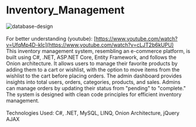 # Inventory_Management
![database-design](https://github.com/user-attachments/assets/e8c224f0-3aaa-471f-a888-9eddc05778c2)<br><br>
For better understanding (youtube): [https://www.youtube.com/watch?v=UfqMp4D-kIc](https://www.youtube.com/watch?v=cLJT2b6kUPU) <br>
This inventory management system, resembling an e-commerce platform, is built using C#, .NET, ASP.NET Core, Entity Framework, and follows the Onion architecture. It allows users to manage their favorite products by adding them to a cart or wishlist, with the option to move items from the wishlist to the cart before placing orders. The admin dashboard provides insights into total users, orders, categories, products, and sales. Admins can manage orders by updating their status from "pending" to "complete." The system is designed with clean code principles for efficient inventory management.
<br>
<br>Technologies Used: C#, .NET, MySQL, LINQ, Onion Architecture, jQuery AJAX
